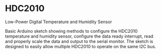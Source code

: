 # HDC2010
Low-Power Digital Temperature and Humidity Sensor

Basic Arduino sketch showing methods to configure the HDC2010 temperature and humidity sensor, configure the data ready interrupt, read and properly scale the data and output to the serial monitor. The sketch is designed to easily allow multiple HDC2010 to operate on the same I2C bus.
